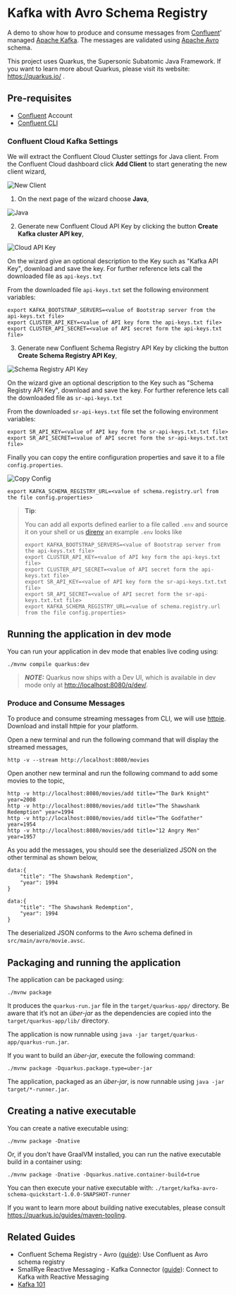 # Kafka with Avro Schema Registry

A demo to show how to produce and consume messages from [Confluent](https://cloud.confluent.io)' managed [Apache Kafka](https://kafka.apache.org). The messages are validated using [Apache Avro](https://avro.apache.org) schema.

This project uses Quarkus, the Supersonic Subatomic Java Framework. If you want to learn more about Quarkus, please visit its website: <https://quarkus.io/> .

## Pre-requisites

- [Confluent](https://cloud.confluent.io) Account
- [Confluent CLI](https://docs.confluent.io/confluent-cli/current/install.html)

### Confluent Cloud Kafka Settings

We will extract the Confluent Cloud Cluster settings for Java client. From the Confluent Cloud dashboard click **Add Client** to start generating the new client wizard,

![New Client](./docs/images/add_client_1.png)

1. On the next page of the wizard choose **Java**,

![Java](./docs/images/add_client_2.png)

2. Generate new Confluent Cloud API Key by clicking the button **Create Kafka cluster API key**,

![Cloud API Key](./docs/images/add_client_cluster_api_secret.png)

On the wizard give an optional description to the Key such as "Kafka API Key", download and save the key. For further reference lets call the downloaded file as `api-keys.txt`

From the downloaded file `api-keys.txt` set the following environment variables:

```shell
export KAFKA_BOOTSTRAP_SERVERS=<value of Bootstrap server from the api-keys.txt file>
export CLUSTER_API_KEY=<value of API key form the api-keys.txt file>
export CLUSTER_API_SECRET=<value of API secret form the api-keys.txt file>
```

3. Generate new Confluent Schema Registry API Key by clicking the button **Create Schema Registry API Key**,

![Schema Registry API Key](./docs/images/add_client_sr_api_secret.png)

On the wizard give an optional description to the Key such as "Schema Registry API Key", download and save the key. For further reference lets call the downloaded file as `sr-api-keys.txt`

From the downloaded `sr-api-keys.txt` file set the following environment variables:

```shell
export SR_API_KEY=<value of API key form the sr-api-keys.txt.txt file>
export SR_API_SECRET=<value of API secret form the sr-api-keys.txt.txt file>
```

Finally you can copy the entire configuration properties and save it to a file `config.properties`.

![Copy Config](./docs/images/copy_config.png)

```shell
export KAFKA_SCHEMA_REGISTRY_URL=<value of schema.registry.url from the file config.properties>
```

> **Tip**:
>
> You can add all exports defined earlier to a file called `.env` and source it on your shell or us [direnv](https://direnv.net)
> an example `.env` looks like
>
> ```shell
> export KAFKA_BOOTSTRAP_SERVERS=<value of Bootstrap server from the api-keys.txt file>
> export CLUSTER_API_KEY=<value of API key form the api-keys.txt file>
> export CLUSTER_API_SECRET=<value of API secret form the api-keys.txt file>
> export SR_API_KEY=<value of API key form the sr-api-keys.txt.txt file>
> export SR_API_SECRET=<value of API secret form the sr-api-keys.txt.txt file>
> export KAFKA_SCHEMA_REGISTRY_URL=<value of schema.registry.url from the file config.properties>
> ```

## Running the application in dev mode

You can run your application in dev mode that enables live coding using:

```shell script
./mvnw compile quarkus:dev
```

> **_NOTE:_** Quarkus now ships with a Dev UI, which is available in dev mode only at <http://localhost:8080/q/dev/>.

### Produce and Consume Messages

To produce and consume streaming messages from CLI, we will use [httpie](https://httpie.io). Download and install httpie for your platform.

Open a new terminal and run the following command that will display the streamed messages,

```shell
http -v --stream http://localhost:8080/movies
```

Open another new terminal and run the following command to add some movies to the topic,

```shell
http -v http://localhost:8080/movies/add title="The Dark Knight" year=2008
http -v http://localhost:8080/movies/add title="The Shawshank Redemption" year=1994
http -v http://localhost:8080/movies/add title="The Godfather" year=1954
http -v http://localhost:8080/movies/add title="12 Angry Men" year=1957
```

As you add the messages, you should see the deserialized JSON on the other terminal as shown below,

```shell
data:{
    "title": "The Shawshank Redemption",
    "year": 1994
}

data:{
    "title": "The Shawshank Redemption",
    "year": 1994
}
```

The deserialized JSON conforms to the Avro schema defined in `src/main/avro/movie.avsc`.

## Packaging and running the application

The application can be packaged using:

```shell script
./mvnw package
```

It produces the `quarkus-run.jar` file in the `target/quarkus-app/` directory.
Be aware that it’s not an _über-jar_ as the dependencies are copied into the `target/quarkus-app/lib/` directory.

The application is now runnable using `java -jar target/quarkus-app/quarkus-run.jar`.

If you want to build an _über-jar_, execute the following command:

```shell script
./mvnw package -Dquarkus.package.type=uber-jar
```

The application, packaged as an _über-jar_, is now runnable using `java -jar target/*-runner.jar`.

## Creating a native executable

You can create a native executable using:

```shell script
./mvnw package -Dnative
```

Or, if you don't have GraalVM installed, you can run the native executable build in a container using:

```shell script
./mvnw package -Dnative -Dquarkus.native.container-build=true
```

You can then execute your native executable with: `./target/kafka-avro-schema-quickstart-1.0.0-SNAPSHOT-runner`

If you want to learn more about building native executables, please consult <https://quarkus.io/guides/maven-tooling>.

## Related Guides

- Confluent Schema Registry - Avro ([guide](https://quarkus.io/guides/kafka-schema-registry-avro)): Use Confluent as Avro schema registry
- SmallRye Reactive Messaging - Kafka Connector ([guide](https://quarkus.io/guides/kafka-reactive-getting-started)): Connect to Kafka with Reactive Messaging
- [Kafka 101](https://www.youtube.com/watch?v=j4bqyAMMb7o&list=PLa7VYi0yPIH0KbnJQcMv5N9iW8HkZHztH)
